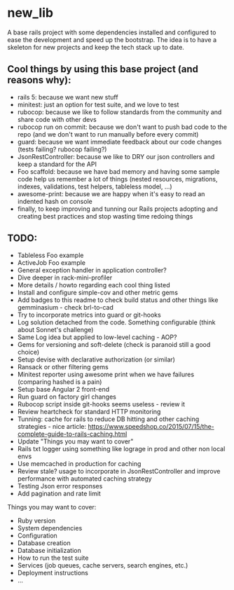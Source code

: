 # new_lib

A base rails project with some dependencies installed and configured to ease the development and speed up the bootstrap.
The idea is to have a skeleton for new projects and keep the tech stack up to date.

## Cool things by using this base project (and reasons why):

* rails 5: because we want new stuff
* minitest: just an option for test suite, and we love to test
* rubocop: because we like to follow standards from the community and share code with other devs
* rubocop run on commit: because we don't want to push bad code to the repo (and we don't want to run manually before every commit)
* guard: because we want immediate feedback about our code changes (tests failing? rubocop failing?)
* JsonRestController: because we like to DRY our json controllers and keep a standard for the API
* Foo scaffold: because we have bad memory and having some sample code help us remember a lot of things (nested resources, migrations, indexes, validations, test helpers, tableless model, ...)
* awesome-print: because we are happy when it's easy to read an indented hash on console
* finally, to keep improving and tunning our Rails projects adopting and creating best practices and stop wasting time redoing things

## TODO:

* Tableless Foo example
* ActiveJob Foo example
* General exception handler in application controller?
* Dive deeper in rack-mini-profiler
* More details / howto regarding each cool thing listed
* Install and configure simple-cov and other metric gems
* Add badges to this readme to check build status and other things like gemminasium - check brl-to-cad
* Try to incorporate metrics into guard or git-hooks
* Log solution detached from the code. Something configurable (think about Sonnet's challenge)
* Same Log idea but applied to low-level caching - AOP?
* Gems for versioning and soft-delete (check is paranoid still a good choice)
* Setup devise with declarative authorization (or similar)
* Ransack or other filtering gems
* Minitest reporter using awesome print when we have failures (comparing hashed is a pain)
* Setup base Angular 2 front-end
* Run guard on factory girl changes
* Rubocop script inside git-hooks seems useless - review it
* Review heartcheck for standard HTTP monitoring
* Tunning: cache for rails to reduce DB hitting and other caching strategies - nice article: https://www.speedshop.co/2015/07/15/the-complete-guide-to-rails-caching.html
* Update "Things you may want to cover"
* Rails txt logger using something like lograge in prod and other non local envs
* Use memcached in production for caching
* Review stale? usage to incorporate in JsonRestController and improve performance with automated caching strategy
* Testing Json error responses
* Add pagination and rate limit

Things you may want to cover:

* Ruby version
* System dependencies
* Configuration
* Database creation
* Database initialization
* How to run the test suite
* Services (job queues, cache servers, search engines, etc.)
* Deployment instructions
* ...
